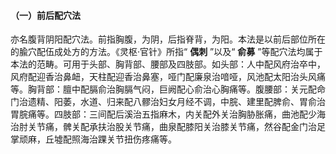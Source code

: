#### （一）前后配穴法

亦名腹背阴阳配穴法。前指胸腹，为阴，后指脊背，为阳。本法是以前后部位所在的腧穴配伍成处方的方法。《灵枢·官针》所指“ **偶刺** ”以及“ **俞募** ”等配穴法均属于本法的范畴。可用于头部、胸背部、腰部及四肢部。如头部：人中配风府治卒中，风府配迎香治鼻衄，天柱配迎香治鼻塞，哑门配廉泉治喑哑，风池配太阳治头风痛等。胸背部：膻中配膈俞治胸膈气闷，巨阙配心俞治心胸痛等。腹腰部：关元配命门治遗精、阳萎，水道、归来配八髎治妇女月经不调，中脘、建里配脾俞、胃俞治胃脘痛等。四肢部：三间配后溪治五指麻木，内关配外关治胸胁胀痛，曲池配少海治肘关节痛，髀关配承扶治股关节痛，曲泉配膝阳关治膝关节痛，然谷配金门治足掌顽麻，丘墟配照海治踝关节扭伤疼痛等。
